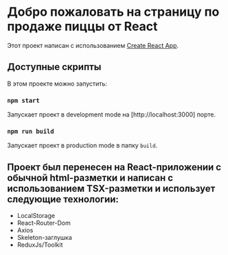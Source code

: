 # Добро пожаловать на страницу по продаже пиццы от React

Этот проект написан с использованием [Create React App](https://github.com/facebook/create-react-app).

## Доступные скрипты

В этом проекте можно запустить:

### `npm start`

Запускает проект в development mode на [http://localhost:3000] порте.

### `npm run build`

Запускает проект в production mode в папку `build`.

## Проект был перенесен на React-приложении с обычной html-разметки и написан с использованием TSX-разметки и использует следующие технологии:
* LocalStorage
* React-Router-Dom
* Axios
* Skeleton-заглушка
* ReduxJs/Toolkit